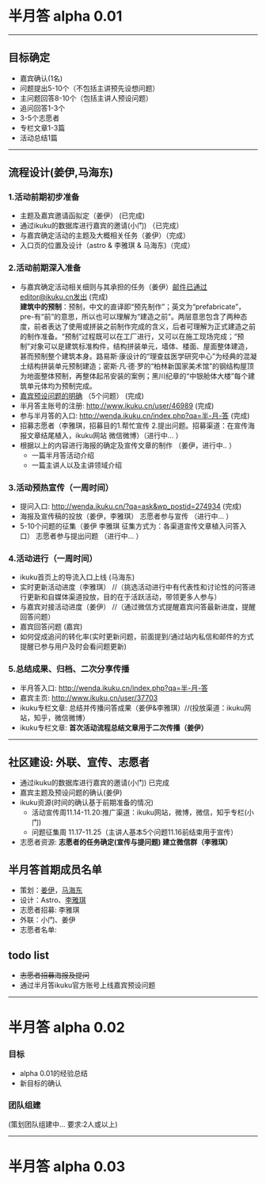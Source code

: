 # 半月答 alpha 0.01  

-----


## 目标确定      

* 嘉宾确认(1名)
* 问题提出5-10个（不包括主讲预先设想问题）  
* 主问题回答8-10个（包括主讲人预设问题）
* 追问回答1-3个
* 3-5个志愿者   
* 专栏文章1-3篇
* 活动总结1篇

----



## 流程设计(姜伊,马海东)

### 1.活动前期初步准备


* 主题及嘉宾邀请函拟定（姜伊） (已完成)
* 通过ikuku的数据库进行嘉宾的邀请(小门) （已完成）
* 与嘉宾确定活动的主题及大概相关任务（姜伊）（完成）  
* 入口页的位置及设计（astro & 李雅琪 & 马海东)（完成）  

### 2.活动前期深入准备

* 与嘉宾确定活动相关细则与其承担的任务（姜伊）邮件已通过editor@ikuku.cn发出  (完成)  
**建筑中的预制**：预制，中文的直译即“预先制作”；英文为“prefabricate”，pre-有“前”的意思，所以也可以理解为“建造之前”。两层意思包含了两种态度，前者表达了使用或拼装之前制作完成的含义，后者可理解为正式建造之前的制作准备。“预制”过程既可以在工厂进行，又可以在施工现场完成；“预制”对象可以是建筑标准构件，结构拼装单元，墙体、楼面、屋面整体建造，甚而预制整个建筑本身。路易斯·康设计的“理查兹医学研究中心”为经典的混凝土结构拼装单元预制建造；密斯·凡·德·罗的“柏林新国家美术馆”的钢结构屋顶为地面整体预制，再整体起吊安装的案例；黑川纪章的“中银舱体大楼”每个建筑单元体均为预制完成。
* [嘉宾预设问题的明确](http://wenda.ikuku.cn/index.php?qa=tag&qa_1=%E7%AC%AC%E4%B8%80%E6%9C%9F%E9%A2%84%E8%AE%BE) （5个问题）     (完成)  
* 半月答主账号的注册: http://www.ikuku.cn/user/46989   (完成)  
* 参与半月答的入口:  http://wenda.ikuku.cn/index.php?qa=半-月-答   (完成)  
* 招募志愿者（李雅琪，招募目的1.帮忙宣传 2.提出问题。招募渠道：在宣传海报文章结尾植入，ikuku网站 微信微博）（进行中... ）
* 根据以上的内容进行海报的确定及宣传文章的制作 （姜伊，进行中.. ） 
  * 一篇半月答活动介绍
  * 一篇主讲人以及主讲领域介绍

### 3.活动预热宣传（一周时间） 

* 提问入口: http://wenda.ikuku.cn/?qa=ask&wp_postid=274934  (完成)
* 海报及宣传稿的投放（姜伊，李雅琪） 志愿者参与宣传 （进行中... ）  
* 5-10个问题的征集（姜伊 李雅琪 征集方式为：各渠道宣传文章植入问答入口）  志愿者参与提出问题  （进行中... ）  


### 4.活动进行（一周时间）

* ikuku首页上的导流入口上线 (马海东)
* 实时更新活动进度（李雅琪） //（挑选活动进行中有代表性和讨论性的问答进行更新和自媒体渠道投放，目的在于活跃活动，带领更多人参与）
* 与嘉宾对接活动进度（姜伊） //（通过微信方式提醒嘉宾问答最新进度，提醒回答问题）  
* 嘉宾回答问题 (嘉宾) 
* 如何促成追问的转化率(实时更新问题，前面提到/通过站内私信和邮件的方式提醒已参与用户及时会看问题更新)


### 5.总结成果、归档、二次分享传播


* 半月答入口: http://wenda.ikuku.cn/index.php?qa=半-月-答  
* 嘉宾主页: http://www.ikuku.cn/user/37703  
* ikuku专栏文章: 总结并传播问答成果（姜伊&李雅琪）//(投放渠道：ikuku网站，知乎，微信微博）
* ikuku专栏文章: **首次活动流程总结文章用于二次传播（姜伊）**


-----



## 社区建设: 外联、宣传、志愿者

* 通过ikuku的数据库进行嘉宾的邀请(小门) 已完成  
* 嘉宾主题及预设问题的确认(姜伊)
* ikuku资源(时间的确认基于前期准备的情况)  
  * 活动宣传周11.14-11.20:推广渠道：ikuku网站，微博，微信，知乎专栏(小门)
  * 问题征集周 11.17-11.25（主讲人基本5个问题11.16前结束用于宣传） 
* 志愿者资源: **志愿者的任务确定(宣传与提问题) 建立微信群（李雅琪）**
 

## 半月答首期成员名单

* 策划：[姜伊](http://www.ikuku.cn/user/42132)，[马海东](http://www.ikuku.cn/user/1510)  
* 设计：Astro、[李雅琪](http://www.ikuku.cn/user/44401)  
* 志愿者招募: 李雅琪  
* 外联：小门、姜伊  
* 志愿者名单: 

## todo list  

* ~~志愿者招募海报及提问~~
* 通过半月答ikuku官方账号上线嘉宾预设问题   
 

-----


# 半月答 alpha 0.02  


### 目标  

* alpha 0.01的经验总结   
* 新目标的确认  

### 团队组建   

(策划团队组建中... 要求:2人或以上)

-----


# 半月答 alpha 0.03  


